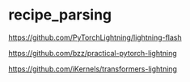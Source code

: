 # recipe_parsing
https://github.com/PyTorchLightning/lightning-flash

https://github.com/bzz/practical-pytorch-lightning

https://github.com/iKernels/transformers-lightning



